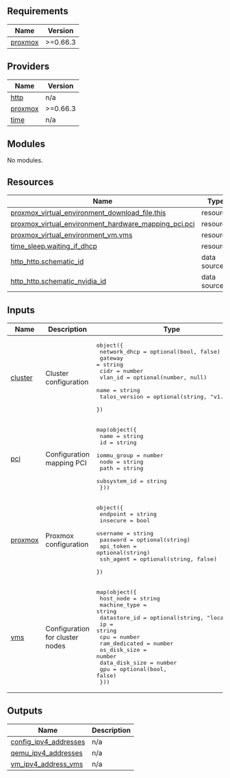 <!-- BEGIN_TF_DOCS -->
## Requirements

| Name | Version |
|------|---------|
| <a name="requirement_proxmox"></a> [proxmox](#requirement\_proxmox) | >=0.66.3 |

## Providers

| Name | Version |
|------|---------|
| <a name="provider_http"></a> [http](#provider\_http) | n/a |
| <a name="provider_proxmox"></a> [proxmox](#provider\_proxmox) | >=0.66.3 |
| <a name="provider_time"></a> [time](#provider\_time) | n/a |

## Modules

No modules.

## Resources

| Name | Type |
|------|------|
| [proxmox_virtual_environment_download_file.this](https://registry.terraform.io/providers/bpg/proxmox/latest/docs/resources/virtual_environment_download_file) | resource |
| [proxmox_virtual_environment_hardware_mapping_pci.pci](https://registry.terraform.io/providers/bpg/proxmox/latest/docs/resources/virtual_environment_hardware_mapping_pci) | resource |
| [proxmox_virtual_environment_vm.vms](https://registry.terraform.io/providers/bpg/proxmox/latest/docs/resources/virtual_environment_vm) | resource |
| [time_sleep.waiting_if_dhcp](https://registry.terraform.io/providers/hashicorp/time/latest/docs/resources/sleep) | resource |
| [http_http.schematic_id](https://registry.terraform.io/providers/hashicorp/http/latest/docs/data-sources/http) | data source |
| [http_http.schematic_nvidia_id](https://registry.terraform.io/providers/hashicorp/http/latest/docs/data-sources/http) | data source |

## Inputs

| Name | Description | Type | Default | Required |
|------|-------------|------|---------|:--------:|
| <a name="input_cluster"></a> [cluster](#input\_cluster) | Cluster configuration | <pre>object({<br/>    network_dhcp  = optional(bool, false)<br/>    gateway       = string<br/>    cidr          = number<br/>    vlan_id       = optional(number, null)<br/>    name          = string<br/>    talos_version = optional(string, "v1.8.2")<br/>  })</pre> | n/a | yes |
| <a name="input_pci"></a> [pci](#input\_pci) | Configuration mapping PCI | <pre>map(object({<br/>    name         = string<br/>    id           = string<br/>    iommu_group  = number<br/>    node         = string<br/>    path         = string<br/>    subsystem_id = string<br/>  }))</pre> | `null` | no |
| <a name="input_proxmox"></a> [proxmox](#input\_proxmox) | Proxmox configuration | <pre>object({<br/>    endpoint  = string<br/>    insecure  = bool<br/>    username  = string<br/>    password  = optional(string)<br/>    api_token = optional(string)<br/>    ssh_agent = optional(string, false)<br/>  })</pre> | n/a | yes |
| <a name="input_vms"></a> [vms](#input\_vms) | Configuration for cluster nodes | <pre>map(object({<br/>    host_node      = string<br/>    machine_type   = string<br/>    datastore_id   = optional(string, "local-lvm")<br/>    ip             = string<br/>    cpu            = number<br/>    ram_dedicated  = number<br/>    os_disk_size   = number<br/>    data_disk_size = number<br/>    gpu            = optional(bool, false)<br/>  }))</pre> | n/a | yes |

## Outputs

| Name | Description |
|------|-------------|
| <a name="output_config_ipv4_addresses"></a> [config\_ipv4\_addresses](#output\_config\_ipv4\_addresses) | n/a |
| <a name="output_qemu_ipv4_addresses"></a> [qemu\_ipv4\_addresses](#output\_qemu\_ipv4\_addresses) | n/a |
| <a name="output_vm_ipv4_address_vms"></a> [vm\_ipv4\_address\_vms](#output\_vm\_ipv4\_address\_vms) | n/a |
<!-- END_TF_DOCS -->